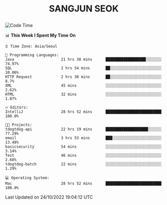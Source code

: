 <h1>
 <p align="center">
   SANGJUN SEOK
 </p>
</h1>

<!--START_SECTION:waka-->
![Code Time](http://img.shields.io/badge/Code%20Time-1%2C915%20hrs%2013%20mins-blue)

📊 **This Week I Spent My Time On** 

```text
⌚︎ Time Zone: Asia/Seoul

💬 Programming Languages: 
Java                     21 hrs 38 mins      ██████████████████░░░░░░░   74.97% 
SQL                      2 hrs 54 mins       ██░░░░░░░░░░░░░░░░░░░░░░░   10.06% 
HTTP Request             2 hrs 30 mins       ██░░░░░░░░░░░░░░░░░░░░░░░   8.7% 
XML                      45 mins             ░░░░░░░░░░░░░░░░░░░░░░░░░   2.62% 
HTML                     32 mins             ░░░░░░░░░░░░░░░░░░░░░░░░░   1.87%

🔥 Editors: 
IntelliJ                 28 hrs 52 mins      █████████████████████████   100.0%

🐱‍💻 Projects: 
tdogtdog-api             22 hrs 19 mins      ███████████████████░░░░░░   77.29% 
email                    3 hrs 53 mins       ███░░░░░░░░░░░░░░░░░░░░░░   13.48% 
basicsecurity            54 mins             ░░░░░░░░░░░░░░░░░░░░░░░░░   3.14% 
Test                     46 mins             ░░░░░░░░░░░░░░░░░░░░░░░░░   2.68% 
tdogtdog-batch           22 mins             ░░░░░░░░░░░░░░░░░░░░░░░░░   1.29%

💻 Operating System: 
Mac                      28 hrs 52 mins      █████████████████████████   100.0%

```


 Last Updated on 24/10/2022 19:04:12 UTC
<!--END_SECTION:waka-->
